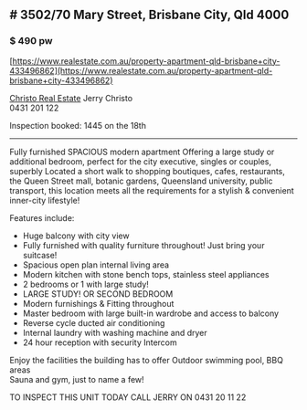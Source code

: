 ## # 3502/70 Mary Street, Brisbane City, Qld 4000

### $ 490 pw

[https://www.realestate.com.au/property-apartment-qld-brisbane+city-433496862](https://www.realestate.com.au/property-apartment-qld-brisbane+city-433496862)

[Christo Real Estate](https://www.christorealestate.com.au/)
Jerry Christo  
0431 201 122

Inspection booked: 1445 on the 18th

***

Fully furnished SPACIOUS modern apartment Offering a large study or additional bedroom, perfect for the city executive, singles or couples, superbly Located a short walk to shopping boutiques, cafes, restaurants, the Queen Street mall, botanic gardens, Queensland university, public transport, this location meets all the requirements for a stylish & convenient inner-city lifestyle!  
  
Features include:  
- Huge balcony with city view  
- Fully furnished with quality furniture throughout! Just bring your suitcase!  
- Spacious open plan internal living area  
- Modern kitchen with stone bench tops, stainless steel appliances  
- 2 bedrooms or 1 with large study!  
- LARGE STUDY! OR SECOND BEDROOM  
- Modern furnishings & Fitting throughout  
- Master bedroom with large built-in wardrobe and access to balcony  
- Reverse cycle ducted air conditioning  
- Internal laundry with washing machine and dryer  
- 24 hour reception with security Intercom  
  
Enjoy the facilities the building has to offer Outdoor swimming pool, BBQ areas  
Sauna and gym, just to name a few!  
  
TO INSPECT THIS UNIT TODAY CALL JERRY ON 0431 20 11 22